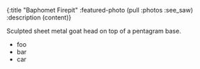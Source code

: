 {:title          "Baphomet Firepit"
 :featured-photo (pull :photos :see_saw)
 :description    (content)}

Sculpted sheet metal goat head on top of a pentagram base.

* foo
* bar
* car